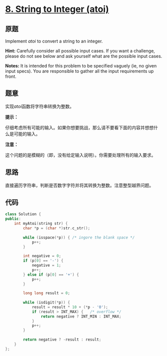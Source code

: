 [8. String to Integer (atoi)](https://leetcode.com/problems/string-to-integer-atoi/)
=============================

原题
----

Implement *atoi* to convert a string to an integer.

**Hint:** Carefully consider all possible input cases. If you want a
  challenge, please do not see below and ask yourself what are the
  possible input cases.
  
**Notes:** It is intended for this problem to be specified vaguely
  (ie, no given input specs). You are responsible to gather all the
  input requirements up front.
  
题意
----

实现*atoi*函数将字符串转换为整数。

**提示：**

仔细考虑所有可能的输入。如果你想要挑战，那么请不要看下面的内容并想想什
么是可能的输入。

**注意：**

这个问题的是模糊的（即，没有给定输入说明）。你需要处理所有的输入要求。

思路
-----

直接遍历字符串，判断是否数字字符并将其转换为整数。注意整型越界问题。

代码
-----

```c++
class Solution {
public:
	int myAtoi(string str) {
		char *p = (char *)str.c_str();
		
		while (isspace(*p)) { /* ingore the blank space */
			p++;
		}
		
		int negative = 0;
		if (p[0] == '-') {
			negative = 1;
			p++;
		} else if (p[0] == '+') {			
			p++;
		}
		
		long long result = 0;
		
		while (isdigit(*p)) {
			result = result * 10 + (*p - '0');
			if (result > INT_MAX) {   /* overflow */
				return negative ? INT_MIN : INT_MAX;
			}
			p++;
		}
		
		return negative ? -result : result;
	}
};
```
